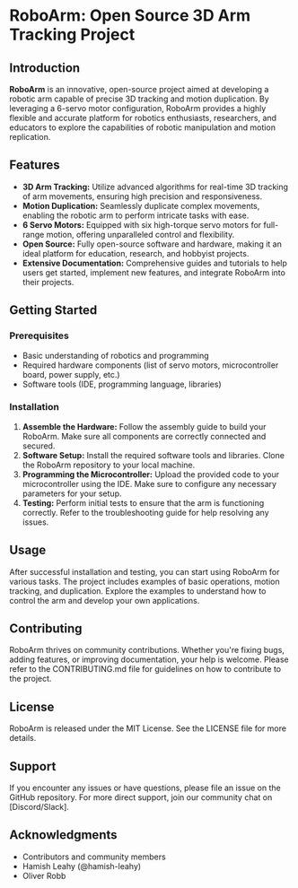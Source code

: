 # RoboArm: Open Source 3D Arm Tracking Project

## Introduction
**RoboArm** is an innovative, open-source project aimed at developing a robotic arm capable of precise 3D tracking and motion duplication. By leveraging a 6-servo motor configuration, RoboArm provides a highly flexible and accurate platform for robotics enthusiasts, researchers, and educators to explore the capabilities of robotic manipulation and motion replication.

## Features
- **3D Arm Tracking:** Utilize advanced algorithms for real-time 3D tracking of arm movements, ensuring high precision and responsiveness.
- **Motion Duplication:** Seamlessly duplicate complex movements, enabling the robotic arm to perform intricate tasks with ease.
- **6 Servo Motors:** Equipped with six high-torque servo motors for full-range motion, offering unparalleled control and flexibility.
- **Open Source:** Fully open-source software and hardware, making it an ideal platform for education, research, and hobbyist projects.
- **Extensive Documentation:** Comprehensive guides and tutorials to help users get started, implement new features, and integrate RoboArm into their projects.

## Getting Started
### Prerequisites
- Basic understanding of robotics and programming
- Required hardware components (list of servo motors, microcontroller board, power supply, etc.)
- Software tools (IDE, programming language, libraries)

### Installation
1. **Assemble the Hardware:** Follow the assembly guide to build your RoboArm. Make sure all components are correctly connected and secured.
2. **Software Setup:** Install the required software tools and libraries. Clone the RoboArm repository to your local machine.
3. **Programming the Microcontroller:** Upload the provided code to your microcontroller using the IDE. Make sure to configure any necessary parameters for your setup.
4. **Testing:** Perform initial tests to ensure that the arm is functioning correctly. Refer to the troubleshooting guide for help resolving any issues.

## Usage
After successful installation and testing, you can start using RoboArm for various tasks. The project includes examples of basic operations, motion tracking, and duplication. Explore the examples to understand how to control the arm and develop your own applications.

## Contributing
RoboArm thrives on community contributions. Whether you're fixing bugs, adding features, or improving documentation, your help is welcome. Please refer to the CONTRIBUTING.md file for guidelines on how to contribute to the project.

## License
RoboArm is released under the MIT License. See the LICENSE file for more details.

## Support
If you encounter any issues or have questions, please file an issue on the GitHub repository. For more direct support, join our community chat on [Discord/Slack].

## Acknowledgments
- Contributors and community members
- Hamish Leahy (@hamish-leahy)
- Oliver Robb 
